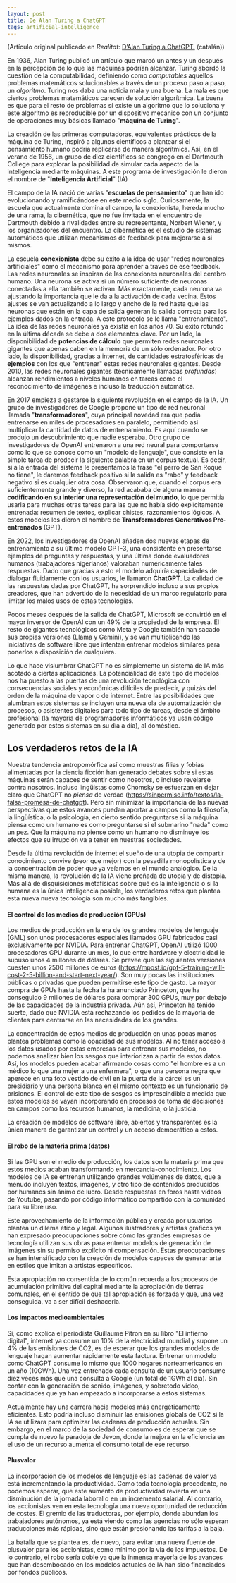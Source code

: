 ```yaml
---
layout: post
title: De Alan Turing a ChatGPT
tags: artificial-intelligence
---
```

(Artículo original publicado en *Realitat*: <a href="https://www.realitat.cat/2024/04/dalan-turing-a-chatgpt/">D’Alan Turing a ChatGPT.</a> (catalán))

En 1936, Alan Turing publicó un artículo que marcó un antes y un después en la percepción de lo que las máquinas podrían alcanzar. Turing abordó la cuestión de la computabilidad, definiendo como _computables_ aquellos problemas matemáticos solucionables a través de un proceso paso a paso, un _algoritmo_. Turing nos daba una noticia mala y una buena. La mala es que ciertos problemas matemáticos carecen de solución algorítmica. La buena es que para el resto de problemas sí existe un algoritmo que lo soluciona y este algoritmo es reproducible por un dispositivo mecánico con un conjunto de operaciones muy básicas llamado "**máquina de Turing**". 

La creación de las primeras computadoras, equivalentes prácticos de la máquina de Turing, inspiró a algunos científicos a plantear si el pensamiento humano podría replicarse de manera algorítmica. Así, en el verano de 1956, un grupo de diez científicos se congregó en el Dartmouth College para explorar la posibilidad de simular cada aspecto de la inteligencia mediante máquinas. A este programa de investigación le dieron el nombre de "**Inteligencia Artificial**" (IA)

El campo de la IA nació de varias "**escuelas de pensamiento**" que han ido evolucionando y ramificándose en este medio siglo. Curiosamente, la escuela que actualmente domina el campo, la conexionista, hereda mucho de una rama, la cibernética, que no fue invitada en el encuentro de Dartmouth debido a rivalidades entre su representante, Norbert Wiener, y los organizadores del encuentro. La cibernética es el estudio de sistemas automáticos que utilizan mecanismos de feedback para mejorarse a si mismos. 

La escuela **conexionista** debe su éxito a la idea de usar "redes neuronales artificiales" como el mecanismo para aprender a través de ese feedback. Las redes neuronales se inspiran de las conexiones neuronales del cerebro humano. Una neurona se activa si un número suficiente de neuronas conectadas a ella también se activan. Más exactamente, cada neurona va ajustando la importancia que le da a la activación de cada vecina. Estos ajustes se van actualizando a lo largo y ancho de la red hasta que las neuronas que están en la capa de salida generan la salida correcta para los ejemplos dados en la entrada. A este protocolo se le llama "entrenamiento". La idea de las redes neuronales ya existía en los años 70. Su éxito rotundo en la última década se debe a dos elementos clave. Por un lado, la disponibilidad de **potencias de cálculo** que permiten redes neuronales gigantes que apenas caben en la memoria de un sólo ordenador. Por otro lado, la disponibilidad, gracias a internet, de cantidades estratosféricas de **ejemplos** con los que "entrenar" estas redes neuronales gigantes. Desde 2010, las redes neuronales gigantes (técnicamente llamadas *profundas*) alcanzan rendimientos a niveles humanos en tareas como el reconocimiento de imágenes e incluso la traducción automática. 

En 2017 empieza a gestarse la siguiente revolución en el campo de la IA. Un grupo de investigadores de Google propone un tipo de red neuronal llamada "**transformadores**", cuya principal novedad era que podía entrenarse en miles de procesadores en paralelo, permitiendo así multiplicar la cantidad de datos de entrenamiento. Es aquí cuando se produjo un descubrimiento que nadie esperaba. Otro grupo de investigadores de OpenAI entrenaron a una red neural para comportarse como lo que se conoce como un "modelo de lenguaje", que consiste en la simple tarea de predecir la siguiente palabra en un corpus textual. Es decir, si a la entrada del sistema le presentamos la frase "el perro de San Roque no tiene", le daremos feedback positivo si la salida es "rabo" y feedback negativo si es cualquier otra cosa. Observaron que, cuando el corpus era suficientemente grande y diverso, la red acababa de alguna manera **codificando en su interior una representación del mundo**, lo que permitía usarla para muchas otras tareas para las que no había sido explícitamente entrenada: resumen de textos, explicar chistes, razonamientos lógicos. A estos modelos les dieron el nombre de **Transformadores Generativos Pre-entrenados** (GPT).

En 2022, los investigadores de OpenAI añaden dos nuevas etapas de entrenamiento a su último modelo GPT-3, una consistente en presentarse ejemplos de preguntas y respuestas, y una última donde evaluadores humanos (trabajadores nigerianos) valoraban numéricamente tales respuestas. Dado que gracias a esto el modelo adquiría capacidades de dialogar fluidamente con los usuarios, le llamaron **ChatGPT**.  La calidad de las respuestas dadas por ChatGPT, ha sorprendido incluso a sus propios creadores, que han advertido de la necesidad de un marco regulatorio para limitar los malos usos de estas tecnologías.

Pocos meses después de la salida de ChatGPT, Microsoft se convirtió en el mayor inversor de OpenAI con un 49% de la propiedad de la empresa. El resto de gigantes tecnológicos como Meta y Google también han sacado sus propias versiones (Llama y Gemini), y se van multiplicando las iniciativas de software libre que intentan entrenar  modelos similares para ponerlos a disposición de cualquiera.

Lo que hace vislumbrar ChatGPT no es simplemente un sistema de IA más acotado a ciertas aplicaciones. La potencialidad de este tipo de modelos nos ha puesto a las puertas de una revolución tecnológica con consecuencias sociales y económicas difíciles de predecir, y quizás del orden de la máquina de vapor o de internet. Entre las posibilidades que alumbran estos sistemas se incluyen una nueva ola de automatización de procesos, o asistentes digitales para todo tipo de tareas, desde el ámbito profesional (la mayoría de programadores informáticos ya usan código generado por estos sistemas en su día a día), al doméstico.

## Los verdaderos retos de la IA

Nuestra tendencia antropomórfica así como muestras filias y fobias alimentadas por la ciencia ficción han generado debates sobre si estas máquinas serán capaces de sentir como nosotros, o incluso revelarse contra nosotros. Incluso lingüistas como Chomsky se esfuerzan en dejar claro que ChatGPT no *piensa* de verdad (https://sinpermiso.info/textos/la-falsa-promesa-de-chatgpt). Pero sin minimizar la importancia de las nuevas perspectivas que estos avances puedan aportar a campos como la filosofía, la lingüística, o la psicología, en cierto sentido preguntarse si la máquina piensa como un humano es como preguntarse si el submarino "nada" como un pez. Que la máquina no piense como un humano no disminuye los efectos que su irrupción va a tener en nuestras sociedades.

Desde la última revolución de internet el sueño de una utopia de compartir conocimiento convive (peor que mejor) con la pesadilla monopolística y de la concentración de poder que ya veíamos en el mundo analógico. De la misma manera, la revolución de la IA viene preñada de utopía y de distopia. Más allá de disquisiciones metafísicas sobre qué es la inteligencia o si la humana es la única inteligencia posible, los verdaderos retos que plantea esta nueva nueva tecnología son mucho más tangibles.

#### El control de los medios de producción (GPUs)

Los medios de producción en la era de los grandes modelos de lenguaje (GML) son unos procesadores especiales llamados GPU fabricados casi exclusivamente por NVIDIA. Para entrenar ChatGPT, OpenAI utilizó 1000 procesadores GPU durante un mes, lo que entre hardware y electricidad le supuso unos 4 millones de dólares. Se prevee que las siguientes versiones cuesten unos 2500 millones de euros (https://mpost.io/gpt-5-training-will-cost-2-5-billion-and-start-next-year/). Son muy pocas las instituciones públicas o privadas que pueden permitirse este tipo de gasto. La mayor compra de GPUs hasta la fecha la ha anunciado Princeton, que ha conseguido 9 millones de dólares para comprar 300 GPUs, muy por debajo de las capacidades de la industria privada. Aún así, Princeton ha tenido suerte, dado que NVIDIA está rechazando los pedidos de la mayoría de clientes para centrarse en las necesidades de los grandes. 

La concentración de estos medios de producción en unas pocas manos plantea problemas como la opacidad de sus modelos. Al no tener acceso a los datos usados por estas empresas para entrenar sus modelos, no podemos analizar bien los sesgos que interiorizan a partir de estos datos.  Así, los modelos pueden acabar afirmando cosas como "el hombre es a un médico lo que una mujer a una enfermera", o que una persona negra que aperece en una foto vestido de civil en la puerta de la cárcel es un presidiario y una persona blanca en el mismo contexto es un funcionario de prisiones. El control de este tipo de sesgos es imprescindible a medida que estos modelos se vayan incorporando en procesos de toma de decisiones en campos como los recursos humanos, la medicina, o la justicia.

La creación de modelos de software libre, abiertos y transparentes es la única manera de garantizar un control y un acceso democrático a estos.

#### El robo de la materia prima (datos)

Si las GPU son el medio de producción, los datos son la materia prima que estos medios acaban transformando en mercancia-conocimiento. Los modelos de IA se entrenan utilizando grandes volúmenes de datos, que a menudo incluyen textos, imágenes, y otro tipo de contenidos producidos por humanos sin ánimo de lucro. Desde respuestas en foros hasta vídeos de Youtube, pasando por código informático compartido con la comunidad para su libre uso. 

Este aprovechamiento de la información pública y creada por usuarios plantea un dilema ético y legal. Algunos ilustradores y artistas gráficos ya han expresado preocupaciones sobre cómo las grandes empresas de tecnología utilizan sus obras para entrenar modelos de generación de imágenes sin su permiso explícito ni compensación. Estas preocupaciones se han intensificado con la creación de modelos capaces de generar arte en estilos que imitan a artistas específicos. 

Esta apropiación no consentida de lo común recuerda a los procesos de acumulación primitiva del capital mediante la apropiación de tierras comunales, en el sentido de que tal apropiación es forzada y que, una vez conseguida, va a ser difícil deshacerla.

#### Los impactos medioambientales

Si, como explica el periodista Guillaume Pitron en su libro "El infierno digital", internet ya consume un 10% de la electricidad mundial y supone un 4% de las emisiones de CO2, es de esperar que los grandes modelos de lenguaje hagan aumentar rápidamente esta factura. Entrenar un modelo como ChatGPT consume lo mismo que 1000 hogares norteamericanos en un año (10GWh). Una vez entrenado cada consulta de un usuario consume diez veces más que una consulta a Google  (un total de 1GWh al día). Sin contar con la generación de sonido, imágenes, y sobretodo video, capacidades que ya han empezado a incorporarse a estos sistemas.

Actualmente hay una carrera hacia modelos más energéticamente eficientes. Esto podría incluso disminuir las emisiones globals de CO2 si la IA se utilizara para optimizar las cadenas de producción actuales. Sin embargo, en el marco de la sociedad de consumo es de esperar que se cumpla de nuevo la paradoja de Jevon, donde la mejora en la eficiencia en el uso de un recurso aumenta el consumo total de ese recurso. 

#### Plusvalor

La incorporación de los modelos de lenguaje es las cadenas de valor ya está incrementando la productividad. Como toda tecnología precedente, no podemos esperar, que este aumento de productividad revierta en una disminución de la jornada laboral o en un incremento salarial. Al contrario, los accionistas ven en esta tecnología una nueva oportunidad de reducción de costes. El gremio de las traductoras, por ejemplo, donde abundan los trabajadores autónomos, ya está viendo como las agencias no sólo esperan traducciones más rápidas, sino que están presionando las tarifas a la baja.

La batalla que se plantea es, de nuevo, para evitar una nueva fuente de plusvalor para los accionistas, como mínimo por la via de los impuestos. De lo contrario, el robo sería doble ya que la inmensa mayoría de los avances que han desembocado en los modelos actuales de IA han sido financiados por fondos públicos.